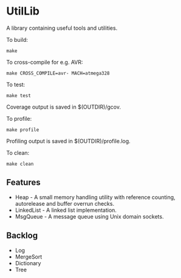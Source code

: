 UtilLib
=======

A library containing useful tools and utilities.

To build:

    make

To cross-compile for e.g. AVR:

    make CROSS_COMPILE=avr- MACH=atmega328

To test:

    make test

Coverage output is saved in $(OUTDIR)/gcov.

To profile:

    make profile

Profiling output is saved in $(OUTDIR)/profile.log.

To clean:

    make clean

Features
--------

* Heap - A small memory handling utility with reference counting, autorelease and buffer overrun checks.
* LinkedList - A linked list implementation.
* MsgQueue - A message queue using Unix domain sockets.

Backlog
-------

* Log
* MergeSort
* Dictionary
* Tree
